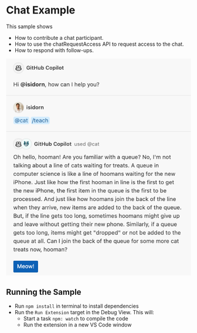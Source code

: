 # Chat Example

This sample shows

- How to contribute a chat participant.
- How to use the chatRequestAccess API to request access to the chat.
- How to respond with follow-ups.

![demo](./demo.png)

## Running the Sample

- Run `npm install` in terminal to install dependencies
- Run the `Run Extension` target in the Debug View. This will:
	- Start a task `npm: watch` to compile the code
	- Run the extension in a new VS Code window

